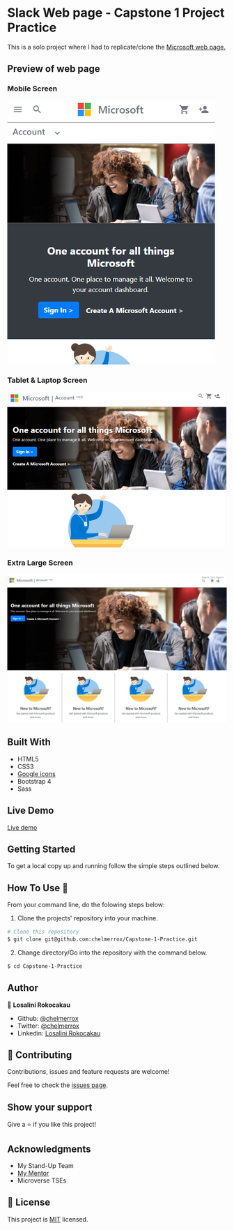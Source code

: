 # Slack Web page - Capstone 1 Project Practice

This is a solo project where I had to replicate/clone the <a href="https://account.microsoft.com/account/Account?refd=login.live.com&ru=https%3A%2F%2Faccount.microsoft.com%2F%3Frefd%3Dlogin.live.com&destrt=home-index">Microsoft web page.</a>

## Preview of web page

### Mobile Screen

![Mobile preview](images/mobile_preview.PNG)

### Tablet & Laptop Screen

![Tablet preview](images/tablet_preview.PNG)

### Extra Large Screen

![Extra Large preview](images/extra_large_preview.PNG)

## Built With

- HTML5
- CSS3
- <a href="https://materializecss.com/icons.html">Google icons</a>
- Bootstrap 4
- Sass

## Live Demo

<a href="https://raw.githack.com/chelmerrox/Capstone-1-Practice/project-draft/index.html">Live demo</a>

## Getting Started

To get a local copy up and running follow the simple steps outlined below.

## How To Use 🔧

From your command line, do the folowing steps below:
​
1. Clone the projects' repository into your machine.

```bash
# Clone this repository
$ git clone git@github.com:chelmerrox/Capstone-1-Practice.git

```
2. Change directory/Go into the repository with the command below.

```bash
$ cd Capstone-1-Practice

```

## Author

👤 **Losalini Rokocakau**
​
- Github: [@chelmerrox](https://github.com/chelmerrox)
- Twitter: [@chelmerrox](https://twitter.com/chelmerrox)
- Linkedin: [Losalini Rokocakau](https://www.linkedin.com/in/losalini-rokocakau)

## 🤝 Contributing

  Contributions, issues and feature requests are welcome!

  Feel free to check the [issues page](https://github.com/chelmerrox/Capstone-1-Practice/issues).

## Show your support

Give a ⭐️ if you like this project!

## Acknowledgments

- My Stand-Up Team
- <a href="https://github.com/BrittanyBlake">My Mentor</a>
- Microverse TSEs

## 📝 License

This project is [MIT](LICENSE.txt) licensed.